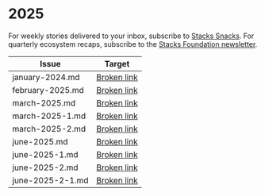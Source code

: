 # 2025

For weekly stories delivered to your inbox, subscribe to [Stacks Snacks](https://stackssnacks.com/). For quarterly ecosystem recaps, subscribe to the [Stacks Foundation newsletter](https://newsletters.stacks.org/).

<table data-view="cards"><thead><tr><th>Issue</th><th data-card-target data-type="content-ref">Target</th></tr></thead><tbody><tr><td>january-2024.md</td><td><a href="broken-reference">Broken link</a></td></tr><tr><td>february-2025.md</td><td><a href="broken-reference">Broken link</a></td></tr><tr><td>march-2025.md</td><td><a href="broken-reference">Broken link</a></td></tr><tr><td>march-2025-1.md</td><td><a href="broken-reference">Broken link</a></td></tr><tr><td>march-2025-2.md</td><td><a href="broken-reference">Broken link</a></td></tr><tr><td>june-2025.md</td><td><a href="broken-reference">Broken link</a></td></tr><tr><td>june-2025-1.md</td><td><a href="broken-reference">Broken link</a></td></tr><tr><td>june-2025-2.md</td><td><a href="broken-reference">Broken link</a></td></tr><tr><td>june-2025-2-1.md</td><td><a href="broken-reference">Broken link</a></td></tr></tbody></table>
